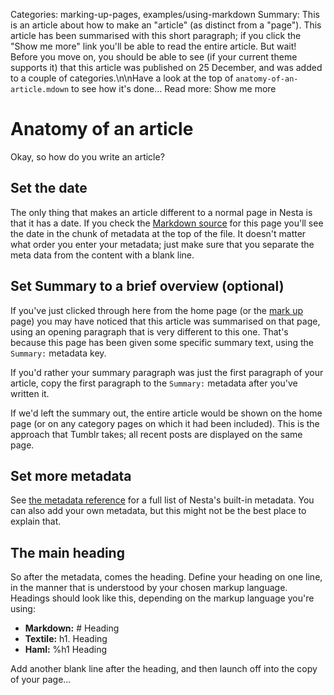 Categories: marking-up-pages, examples/using-markdown
Summary: This is an article about how to make an "article" (as distinct from a "page"). This article has been summarised with this short paragraph; if you click the "Show me more" link you'll be able to read the entire article. But wait! Before you move on, you should be able to see (if your current theme supports it) that this article was published on 25 December, and was added to a couple of categories.\n\nHave a look at the top of `anatomy-of-an-article.mdown` to see how it's done&hellip;
Read more: Show me more

# Anatomy of an article

Okay, so how do you write an article?

## Set the date

The only thing that makes an article different to a normal page in Nesta
is that it has a date. If you check the [Markdown source][source] for
this page you'll see the date in the chunk of metadata at the top of the
file. It doesn't matter what order you enter your metadata; just make
sure that you separate the meta data from the content with a blank line.

[source]: https://github.com/gma/nesta-demo-content/raw/master/pages/anatomy-of-an-article.mdown

## Set Summary to a brief overview (optional)

If you've just clicked through here from the home page (or the [mark
up](/marking-up-pages) page) you may have noticed that this article was
summarised on that page, using an opening paragraph that is very
different to this one. That's because this page has been given some
specific summary text, using the `Summary:` metadata key.

If you'd rather your summary paragraph was just the first paragraph of
your article, copy the first paragraph to the `Summary:` metadata after
you've written it.

If we'd left the summary out, the entire article would be shown on the
home page (or on any category pages on which it had been included). This
is the approach that Tumblr takes; all recent posts are displayed on the
same page.

## Set more metadata

See [the metadata reference][reference] for a full list of Nesta's
built-in metadata. You can also add your own metadata, but this might
not be the best place to explain that.

[reference]: http://effectif.com/nesta/metadata-reference

## The main heading

So after the metadata, comes the heading. Define your heading on one
line, in the manner that is understood by your chosen markup language.
Headings should look like this, depending on the markup language you're
using:

 * **Markdown:** # Heading
 * **Textile:** h1. Heading
 * **Haml:** %h1 Heading

Add another blank line after the heading, and then launch off into the
copy of your page...
